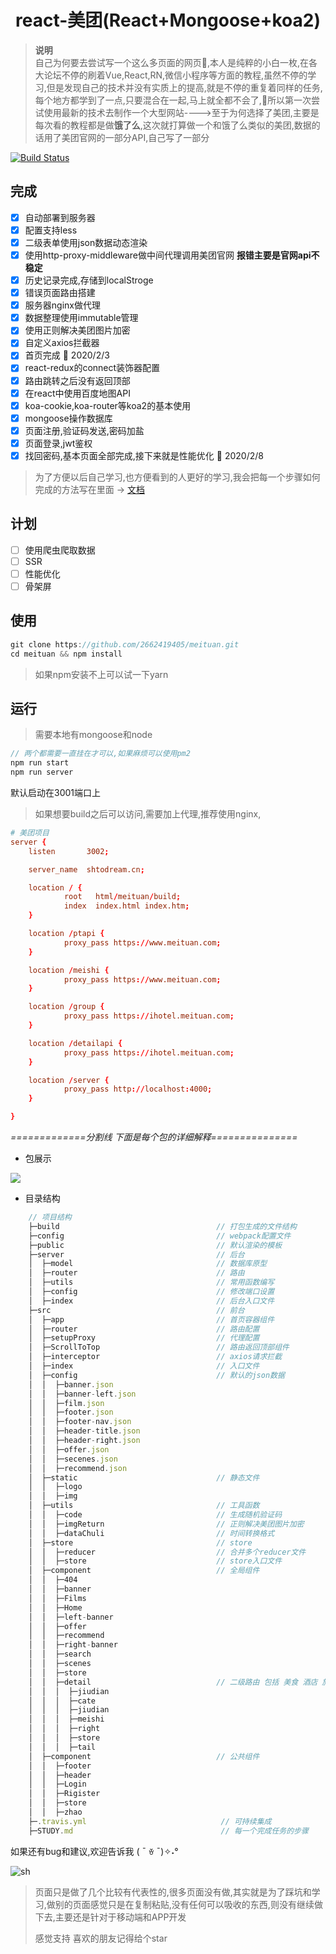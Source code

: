 <div align="center">
  
# react-美团(React+Mongoose+koa2)

</div>

> **说明** <br/>
> 自己为何要去尝试写一个这么多页面的网页:100:,本人是纯粹的小白一枚,在各大论坛不停的刷着Vue,React,RN,微信小程序等方面的教程,虽然不停的学习,但是发现自己的技术并没有实质上的提高,就是不停的重复着同样的任务,每个地方都学到了一点,只要混合在一起,马上就全都不会了,:tada:所以第一次尝试使用最新的技术去制作一个大型网站---->至于为何选择了美团,主要是每次看的教程都是做**饿了么**,这次就打算做一个和饿了么类似的美团,数据的话用了美团官网的一部分API,自己写了一部分

[![Build Status](https://www.travis-ci.org/2662419405/meituan.svg?branch=master)](https://www.travis-ci.org/2662419405/meituan)

## 完成

- [x] 自动部署到服务器
- [x] 配置支持less
- [x] 二级表单使用json数据动态渲染
- [x] 使用http-proxy-middleware做中间代理调用美团官网 **报错主要是官网api不稳定**
- [x] 历史记录完成,存储到localStroge
- [x] 错误页面路由搭建
- [x] 服务器nginx做代理
- [x] 数据整理使用immutable管理
- [x] 使用正则解决美团图片加密
- [x] 自定义axios拦截器
- [x] 首页完成 :tada: 2020/2/3
- [x] react-redux的connect装饰器配置
- [x] 路由跳转之后没有返回顶部
- [x] 在react中使用百度地图API
- [x] koa-cookie,koa-router等koa2的基本使用
- [x] mongoose操作数据库
- [x] 页面注册,验证码发送,密码加盐
- [x] 页面登录,jwt鉴权
- [x] 找回密码,基本页面全部完成,接下来就是性能优化 :rainbow: 2020/2/8

> 为了方便以后自己学习,也方便看到的人更好的学习,我会把每一个步骤如何完成的方法写在里面 -> [文档](/STUDY.md)

## 计划

- [ ] 使用爬虫爬取数据
- [ ] SSR
- [ ] 性能优化
- [ ] 骨架屏

## 使用

```js
git clone https://github.com/2662419405/meituan.git
cd meituan && npm install
```

> 如果npm安装不上可以试一下yarn

## 运行

> 需要本地有mongoose和node

```js
// 两个都需要一直挂在才可以,如果麻烦可以使用pm2
npm run start
npm run server 
```

默认启动在3001端口上

> 如果想要build之后可以访问,需要加上代理,推荐使用nginx,

```conf
# 美团项目
server {
	listen       3002;

	server_name  shtodream.cn;

	location / {
			root   html/meituan/build;
			index  index.html index.htm;
	}

	location /ptapi {
			proxy_pass https://www.meituan.com;
	}

	location /meishi {
			proxy_pass https://www.meituan.com;
	}

	location /group {
			proxy_pass https://ihotel.meituan.com;
	}

	location /detailapi {
			proxy_pass https://ihotel.meituan.com;
	}

	location /server {
			proxy_pass http://localhost:4000;
	}

}
```

*=============分割线  下面是每个包的详细解释===============*

* 包展示

<img src="https://cdn.jsdelivr.net/gh/2662419405/imgs/tu/meituan.png"/>

* 目录结构

```js
    // 项目结构
    ├─build                                   // 打包生成的文件结构
	├─config                                  // webpack配置文件
	├─public                                  // 默认渲染的模板
    ├─server  								  // 后台
    │  ├─model          					  // 数据库原型     
    │  ├─router          				  	  // 路由
	│  ├─utils          				 	  // 常用函数编写
	│  ├─config                               // 修改端口设置
	│  ├─index                                // 后台入口文件
	├─src                                     // 前台
    │  ├─app                                  // 首页容器组件
    │  ├─router                               // 路由配置
    │  ├─setupProxy                           // 代理配置
	│  ├─ScrollToTop                          // 路由返回顶部组件
	│  ├─interceptor                          // axios请求拦截
	│  ├─index                                // 入口文件
    │  ├─config                               // 默认的json数据
    │  │  ├─banner.json
	│  │  ├─banner-left.json
	│  │  ├─film.json
	│  │  ├─footer.json
	│  │  ├─footer-nav.json
	│  │  ├─header-title.json
	│  │  ├─header-right.json
	│  │  ├─offer.json
	│  │  ├─secenes.json
	│  │  ├─recommend.json
    │  ├─static                               // 静态文件
    │  │  ├─logo
	│  │  ├─img
    │  ├─utils                                // 工具函数
    │  │  ├─code                              // 生成随机验证码
	│  │  ├─imgReturn                         // 正则解决美团图片加密
	│  │  ├─dataChuli                         // 时间转换格式
    │  ├─store                                // store
    │  │  ├─reducer                           // 合并多个reducer文件
	│  │  ├─store                             // store入口文件
    │  ├─component                            // 全局组件
    │  │  ├─404
    │  │  ├─banner
    │  │  ├─Films
    │  │  ├─Home
    │  │  ├─left-banner
    │  │  ├─offer
    │  │  ├─recommend
    │  │  ├─right-banner
    │  │  ├─search
    │  │  ├─scenes
    │  │  ├─store
	│  │  ├─detail                            // 二级路由 包括 美食 酒店 旅游 等
	│  │  │  ├─jiudian
	│  │  │  ├─cate
	│  │  │  ├─jiudian
	│  │  │  ├─meishi
	│  │  │  ├─right
	│  │  │  ├─store
	│  │  │  ├─tail
    │  ├─component                            // 公共组件
    │  │  ├─footer
    │  │  ├─header
    │  │  ├─Login
    │  │  ├─Rigister
    │  │  ├─store
    │  │  ├─zhao
	├─.travis.yml							   // 可持续集成
	├─STUDY.md						           // 每一个完成任务的步骤
```

如果还有bug和建议,欢迎告诉我  (͏ ˉ ꈊ ˉ)✧˖°

![sh](https://studyit.club/Study/qq.jpg)

>  页面只是做了几个比较有代表性的,很多页面没有做,其实就是为了踩坑和学习,做别的页面感觉只是在复制粘贴,没有任何可以吸收的东西,则没有继续做下去,主要还是针对于移动端和APP开发
> 
> 感觉支持  喜欢的朋友记得给个star  